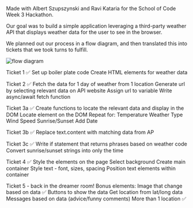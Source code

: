 Made with Albert Szupszynski and Ravi Kataria for the School of Code Week 3 Hackathon.

Our goal was to build a simple application leveraging a third-party weather API that displays weather data for the user to see in the browser.

We planned out our process in a flow diagram, and then translated this into tickets that we took turns to fulfill.

![flow diagram]([https://github.com/erinshien/weatherapp/Week3.drawio.png](https://github.com/erinshien/weatherapp/blob/main/Week3.drawio.png))

Ticket 1 ✅
    Set up boiler plate code
    Create HTML elements for weather data

Ticket 2 ✅
    Fetch the data for 1 day of weather from 1 location
        Generate url by selecting relevant data on API website
        Assign url to variable
        Write async/await fetch function

Ticket 3a ✅
    Create functions to locate the relevant data and display in the DOM
        Locate element on the DOM
        Repeat for:
        Temperature
        Weather Type
        Wind Speed
        Sunrise/Sunset
        Add Date

Ticket 3b ✅
    Replace text.content with matching data from AP

Ticket 3c ✅
    Write if statement that returns phrases based on weather code
    Convert sunrise/sunset strings into only the time

Ticket 4 ✅
    Style the elements on the page
        Select background
        Create main container
        Style text - font, sizes, spacing
        Position text elements within container

Ticket 5 - back in the dreamer room!
    Bonus elements:
    Image that change based on data ✅
    Buttons to show the data
    Get location from lat/long data
    Messages based on data (advice/funny comments)
    More than 1 location ✅
